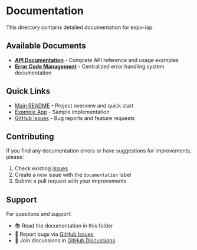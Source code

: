 # Documentation

This directory contains detailed documentation for expo-iap.

## Available Documents

- **[API Documentation](./IAP.md)** - Complete API reference and usage examples
- **[Error Code Management](./ERROR_CODES.md)** - Centralized error handling system documentation

## Quick Links

- [Main README](../README.md) - Project overview and quick start
- [Example App](../example/) - Sample implementation
- [GitHub Issues](https://github.com/hyochan/expo-iap/issues) - Bug reports and feature requests

## Contributing

If you find any documentation errors or have suggestions for improvements, please:

1. Check existing [issues](https://github.com/hyochan/expo-iap/issues)
2. Create a new issue with the `documentation` label
3. Submit a pull request with your improvements

## Support

For questions and support:

- 📚 Read the documentation in this folder
- 🐛 Report bugs via [GitHub Issues](https://github.com/hyochan/expo-iap/issues)
- 💬 Join discussions in [GitHub Discussions](https://github.com/hyochan/expo-iap/discussions)
